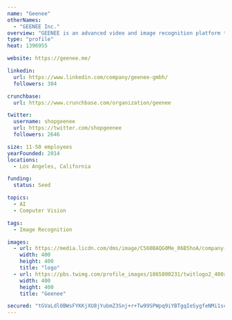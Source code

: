 ```yaml
---
name: "Geenee"
otherNames:
  - "GEENEE Inc."
overview: "GEENEE is an advanced video and image recognition platform that uses patented technology to deliver dynamic, curated content into the moments of daily life."
type: "profile"
heat: 1396955

website: https://geenee.me/

linkedin:
  url: https://www.linkedin.com/company/geenee-gmbh/
  followers: 384

crunchbase:
  url: https://www.crunchbase.com/organization/geenee

twitter:
  username: shopgeenee
  url: https://twitter.com/shopgeenee
  followers: 2646

size: 11-50 employees
yearFounded: 2014
locations:
  - Los Angeles, California

funding:
  status: Seed

topics:
  - AI
  - Computer Vision

tags:
  - Image Recognition

images:
  - url: https://media.licdn.com/dms/image/C560BAQG0Me_06B5hoA/company-logo_400_400/0?e=1582156800&v=beta&t=Y7nhVCL7jLwyb8LDnSePod8Mpa6Wbod9-OkPiaHZTJ4
    width: 400
    height: 400
    title: "logo"
  - url: https://pbs.twimg.com/profile_images/1865800231/twitlogo2_400x400.png
    width: 400
    height: 400
    title: "Geenee"

secured: "tGVaLdl0BWsFYKKjXU8jYubmZ3Snj+r+Tw99SPWpq9iYBTgqIeSygfeNMi1sckcl8BARcArbki4fxVbexxNIowdRXsCLkXOFjtbO/y8nQXHdbYerdPhHpsOYycPMmCIRCa7m7mkcysBlKBiMQEf2yM2RLx5AugxqX/tbQhwKYViBs7+T7aRy+D210Bw2l7ig2b96lEvJaVW7JSaspJXi21lY3dxX9KGAIYV9IgPg1nqlUD+XQvWpg2EUpToZ7EdYAzGpk6ylT5W+KefXbJslNw==;rm7QMwK+2O3/cqrQVajvOg=="
---
```


